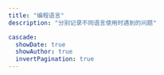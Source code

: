 ```yaml
---
title: "编程语言"
description: "分别记录不同语言使用时遇到的问题"

cascade:
  showDate: true
  showAuthor: true
  invertPagination: true
---
```

